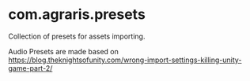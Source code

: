 # com.agraris.presets
Collection of presets for assets importing.

Audio Presets are made based on https://blog.theknightsofunity.com/wrong-import-settings-killing-unity-game-part-2/